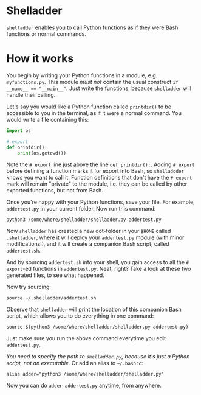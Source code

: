 # Shelladder
`shelladder` enables you to call Python functions as if they were Bash
functions or normal commands.


# How it works
You begin by writing your Python functions in a module, e.g. `myfunctions.py`.
This module _must not_ contain the usual construct `if __name__ == "__main__"`.
Just write the functions, because `shelladder` will handle their calling.

Let's say you would like a Python function called `printdir()` to be accessible
to you in the terminal, as if it were a normal command. You would write a file
containing this:

```python
import os

# export
def printdir():
    print(os.getcwd())
```

Note the `# export` line just above the line `def printdir():`. Adding `#
export` before defining a function marks it for export into Bash, so
`shelladdder` knows you want to call it. Function definitions that don't have
the `# export` mark will remain "private" to the module, i.e. they can be
called by other exported functions, but not from Bash.

Once you're happy with your Python functions, save your file. For example,
`addertest.py` in your current folder. Now run this command:

```
python3 /some/where/shelladder/shelladder.py addertest.py
```

Now `shelladder` has created a new dot-folder in your `$HOME` called
`.shelladder`, where it will deploy your `addertest.py` module (with minor
modifications!), and it will create a companion Bash script, called
`addertest.sh`.

And by sourcing `addertest.sh` into your shell, you gain access to
all the `# export`-ed functions in `addertest.py`. Neat, right? Take a look at
these two generated files, to see what happened.

Now try sourcing:

```
source ~/.shelladder/addertest.sh
```

Observe that `shelladder` will print the location of this companion Bash
script, which allows you to do everything in one command:

```
source $(python3 /some/where/shelladder/shelladder.py addertest.py)
```

Just make sure you run the above command everytime you edit `addertest.py`.

_You need to specify the path to `shelladder.py`, because it's just a Python
script, not an executable._ Or add an alias to `~/.bashrc`:

```
alias adder="python3 /some/where/shelladder/shelladder.py"
```

Now you can do `adder addertest.py` anytime, from anywhere.
